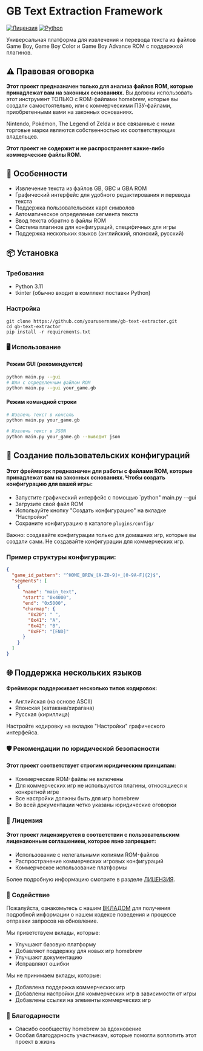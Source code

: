 # GB Text Extraction Framework

[![Лицензия](https://img.shields.io/badge/License-Custom-blue.svg)](ЛИЦЕНЗИЯ)
[![Python](https://img.shields.io/badge/Python-3.11-blue)](https://python.org)

Универсальная платформа для извлечения и перевода текста из файлов Game Boy, Game Boy Color и Game Boy Advance ROM с поддержкой плагинов.

[//]: # (![Скриншот GB Text Extractor]&#40;screenshot.png&#41;)

## ⚠️ Правовая оговорка

**Этот проект предназначен только для анализа файлов ROM, которые принадлежат вам на законных основаниях.** 
Вы должны использовать этот инструмент ТОЛЬКО с ROM-файлами homebrew, которые вы создали самостоятельно, или с коммерческими ПЗУ-файлами, приобретенными вами на законных основаниях.

Nintendo, Pokémon, The Legend of Zelda и все связанные с ними торговые марки являются собственностью их соответствующих владельцев.

**Этот проект не содержит и не распространяет какие-либо коммерческие файлы ROM.**

## 🚀 Особенности

- Извлечение текста из файлов GB, GBC и GBA ROM
- Графический интерфейс для удобного редактирования и перевода текста
- Поддержка пользовательских карт символов
- Автоматическое определение сегмента текста
- Ввод текста обратно в файлы ROM
- Система плагинов для конфигураций, специфичных для игры
- Поддержка нескольких языков (английский, японский, русский)

## 📦 Установка

### Требования
- Python 3.11
- tkinter (обычно входит в комплект поставки Python)

### Настройка
```
git clone https://github.com/yourusername/gb-text-extractor.git
cd gb-text-extractor
pip install -r requirements.txt
```
### 🖥️ Использование

#### Режим GUI (рекомендуется) 

```bash
python main.py --gui
# Или с определенным файлом ROM
python main.py --gui your_game.gb
```

#### Режим командной строки

```bash
# Извлечь текст в консоль
python main.py your_game.gb

# Извлечь текст в JSON
python main.py your_game.gb --выводит json
```

## 🧩 Создание пользовательских конфигураций 

#### Этот фреймворк предназначен для работы с файлами ROM, которые принадлежат вам на законных основаниях. Чтобы создать конфигурацию для вашей игры: 

- Запустите графический интерфейс с помощью `python" main.py --gui
- Загрузите свой файл ROM
- Используйте кнопку "Создать конфигурацию" на вкладке "Настройки"
- Сохраните конфигурацию в каталоге `plugins/config/`

Важно: создавайте конфигурации только для домашних игр, которые вы создали сами. Не создавайте конфигурации для коммерческих игр.

### Пример структуры конфигурации:
```json
{
  "game_id_pattern": "^HOME_BREW_[A-Z0-9]+_[0-9A-F]{2}$",
  "segments": [
    {
      "name": "main_text",
      "start": "0x4000",
      "end": "0x5000",
      "charmap": {
        "0x20": " ",
        "0x41": "A",
        "0x42": "B",
        "0xFF": "[END]"
      }
    }
  ]
}
```

## 🌐 Поддержка нескольких языков 

#### Фреймворк поддерживает несколько типов кодировок: 

- Английская (на основе ASCII)
- Японская (катакана/хирагана)
- Русская (кириллица)

Настройте кодировку на вкладке "Настройки" графического интерфейса. 

### 🛡️ Рекомендации по юридической безопасности 

#### Этот проект соответствует строгим юридическим принципам: 

- Коммерческие ROM-файлы не включены
- Для коммерческих игр не используются плагины, относящиеся к конкретной игре
- Все настройки должны быть для игр homebrew
- Во всей документации четко указаны юридические оговорки

### 📜 Лицензия 

#### Этот проект лицензируется в соответствии с пользовательским лицензионным соглашением, которое явно запрещает: 

- Использование с нелегальными копиями ROM-файлов
- Распространение коммерческих игровых конфигураций
- Коммерческое использование платформы

Более подробную информацию смотрите в разделе [ЛИЦЕНЗИЯ](LICENSE.md). 
 
### 🤝 Содействие 

Пожалуйста, ознакомьтесь с нашим [ВКЛАДОМ](CONTRIBUTING.md) для получения подробной информации о нашем кодексе поведения и процессе отправки запросов на обновление. 

Мы приветствуем вклады, которые:

- Улучшают базовую платформу
- Добавляют поддержку для новых игр homebrew
- Улучшают документацию
- Исправляют ошибки

Мы не принимаем вклады, которые: 

- Добавлена поддержка коммерческих игр
- Добавлены настройки для коммерческих игр в зависимости от игры
- Добавлены ссылки на элементы коммерческих игр

### 🙏 Благодарности 

- Спасибо сообществу homebrew за вдохновение
- Особая благодарность участникам, которые помогли воплотить этот проект в жизнь